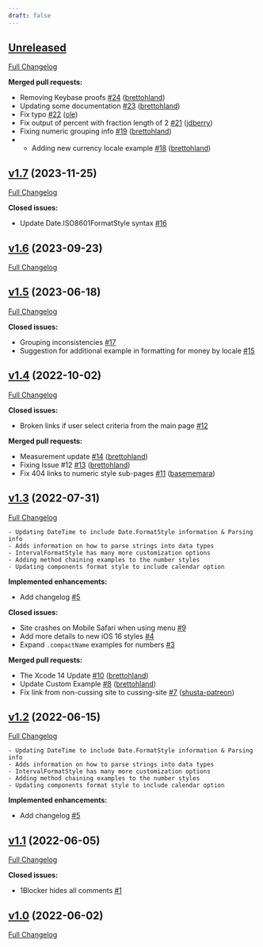 ```yaml
---
draft: false
---
```


## [Unreleased](https://github.com/brettohland/fuckingformatstyle/tree/HEAD)

[Full Changelog](https://github.com/brettohland/fuckingformatstyle/compare/v1.7...HEAD)

**Merged pull requests:**

- Removing Keybase proofs [\#24](https://github.com/brettohland/fuckingformatstyle/pull/24) ([brettohland](https://github.com/brettohland))
- Updating some documentation [\#23](https://github.com/brettohland/fuckingformatstyle/pull/23) ([brettohland](https://github.com/brettohland))
- Fix typo [\#22](https://github.com/brettohland/fuckingformatstyle/pull/22) ([ole](https://github.com/ole))
- Fix output of percent with fraction length of 2 [\#21](https://github.com/brettohland/fuckingformatstyle/pull/21) ([jdberry](https://github.com/jdberry))
- Fixing numeric grouping info [\#19](https://github.com/brettohland/fuckingformatstyle/pull/19) ([brettohland](https://github.com/brettohland))
- - Adding new currency locale example [\#18](https://github.com/brettohland/fuckingformatstyle/pull/18) ([brettohland](https://github.com/brettohland))

## [v1.7](https://github.com/brettohland/fuckingformatstyle/tree/v1.7) (2023-11-25)

[Full Changelog](https://github.com/brettohland/fuckingformatstyle/compare/v1.6...v1.7)

**Closed issues:**

- Update Date.ISO8601FormatStyle syntax [\#16](https://github.com/brettohland/fuckingformatstyle/issues/16)

## [v1.6](https://github.com/brettohland/fuckingformatstyle/tree/v1.6) (2023-09-23)

[Full Changelog](https://github.com/brettohland/fuckingformatstyle/compare/v1.5...v1.6)

## [v1.5](https://github.com/brettohland/fuckingformatstyle/tree/v1.5) (2023-06-18)

[Full Changelog](https://github.com/brettohland/fuckingformatstyle/compare/v1.4...v1.5)

**Closed issues:**

- Grouping inconsistencies [\#17](https://github.com/brettohland/fuckingformatstyle/issues/17)
- Suggestion for additional example in formatting for money by locale [\#15](https://github.com/brettohland/fuckingformatstyle/issues/15)

## [v1.4](https://github.com/brettohland/fuckingformatstyle/tree/v1.4) (2022-10-02)

[Full Changelog](https://github.com/brettohland/fuckingformatstyle/compare/v1.3...v1.4)

**Closed issues:**

- Broken links if user select criteria from the main page [\#12](https://github.com/brettohland/fuckingformatstyle/issues/12)

**Merged pull requests:**

- Measurement update [\#14](https://github.com/brettohland/fuckingformatstyle/pull/14) ([brettohland](https://github.com/brettohland))
- Fixing Issue \#12 [\#13](https://github.com/brettohland/fuckingformatstyle/pull/13) ([brettohland](https://github.com/brettohland))
- Fix 404 links to numeric style sub-pages [\#11](https://github.com/brettohland/fuckingformatstyle/pull/11) ([basememara](https://github.com/basememara))

## [v1.3](https://github.com/brettohland/fuckingformatstyle/tree/v1.3) (2022-07-31)

[Full Changelog](https://github.com/brettohland/fuckingformatstyle/compare/v1.2...v1.3)

    - Updating DateTime to include Date.FormatStyle information & Parsing info
    - Adds information on how to parse strings into data types
    - IntervalFormatStyle has many more customization options
    - Adding method chaining examples to the number styles
    - Updating components format style to include calendar option

**Implemented enhancements:**

- Add changelog [\#5](https://github.com/brettohland/fuckingformatstyle/issues/5)

**Closed issues:**

- Site crashes on Mobile Safari when using menu [\#9](https://github.com/brettohland/fuckingformatstyle/issues/9)
- Add more details to new iOS 16 styles [\#4](https://github.com/brettohland/fuckingformatstyle/issues/4)
- Expand `.compactName` examples for numbers [\#3](https://github.com/brettohland/fuckingformatstyle/issues/3)

**Merged pull requests:**

- The Xcode 14 Update [\#10](https://github.com/brettohland/fuckingformatstyle/pull/10) ([brettohland](https://github.com/brettohland))
- Update Custom Example [\#8](https://github.com/brettohland/fuckingformatstyle/pull/8) ([brettohland](https://github.com/brettohland))
- Fix link from non-cussing site to cussing-site [\#7](https://github.com/brettohland/fuckingformatstyle/pull/7) ([shusta-patreon](https://github.com/shusta-patreon))

## [v1.2](https://github.com/brettohland/fuckingformatstyle/tree/v1.2) (2022-06-15)

[Full Changelog](https://github.com/brettohland/fuckingformatstyle/compare/v1.1...v1.2)

    - Updating DateTime to include Date.FormatStyle information & Parsing info
    - Adds information on how to parse strings into data types
    - IntervalFormatStyle has many more customization options
    - Adding method chaining examples to the number styles
    - Updating components format style to include calendar option

**Implemented enhancements:**

- Add changelog [\#5](https://github.com/brettohland/fuckingformatstyle/issues/5)

## [v1.1](https://github.com/brettohland/fuckingformatstyle/tree/v1.1) (2022-06-05)

[Full Changelog](https://github.com/brettohland/fuckingformatstyle/compare/v1.0...v1.1)

**Closed issues:**

- 1Blocker hides all comments [\#1](https://github.com/brettohland/fuckingformatstyle/issues/1)

## [v1.0](https://github.com/brettohland/fuckingformatstyle/tree/v1.0) (2022-06-02)

[Full Changelog](https://github.com/brettohland/fuckingformatstyle/compare/342c5d608b1993b42b5028e5329fb0fd2592dc51...v1.0)